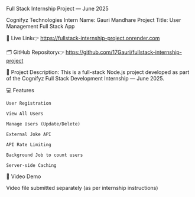 Full Stack Internship Project — June 2025

Cognifyz Technologies
Intern Name: Gauri Mandhare
Project Title: User Management Full Stack App 

🔗 Live Link👉 https://fullstack-internship-project.onrender.com

🗂️ GitHub Repository👉 https://github.com/17Gauri/fullstack-internship-project

📝 Project Description:
This is a full-stack Node.js project developed as part of the Cognifyz Full Stack Development Internship — June 2025.


💻 Features

    User Registration

    View All Users

    Manage Users (Update/Delete)

    External Joke API 

    API Rate Limiting

    Background Job to count users

    Server-side Caching 

🎥 Video Demo

Video file submitted separately (as per internship instructions)
